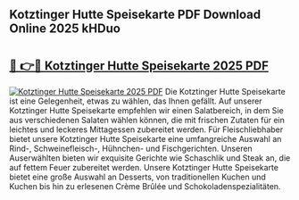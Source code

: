 ## Kotztinger Hutte Speisekarte PDF Download Online 2025 kHDuo

# <h2><a href="http://gcaoeh8.nevu.top/?p=Kotztinger+Hutte+Speisekarte">🔗 👉🔴 Kotztinger Hutte Speisekarte 2025 PDF</a></h2>

[![Kotztinger Hutte Speisekarte 2025 PDF](https://i.imgur.com/dBaPXMq.png)](http://gcaoeh8.nevu.top/?p=Kotztinger+Hutte+Speisekarte)
Die Kotztinger Hutte Speisekarte ist eine Gelegenheit, etwas zu wählen, das Ihnen gefällt. Auf unserer Kotztinger Hutte Speisekarte empfehlen wir einen Salatbereich, in dem Sie aus verschiedenen Salaten wählen können, die mit frischen Zutaten für ein leichtes und leckeres Mittagessen zubereitet werden. Für Fleischliebhaber bietet unsere Kotztinger Hutte Speisekarte eine umfangreiche Auswahl an Rind-, Schweinefleisch-, Hühnchen- und Fischgerichten. Unseren Auserwählten bieten wir exquisite Gerichte wie Schaschlik und Steak an, die auf fettem Feuer zubereitet werden. Unsere Kotztinger Hutte Speisekarte bietet eine große Auswahl an Desserts, von traditionellen Kuchen und Kuchen bis hin zu erlesenen Crème Brûlée und Schokoladenspezialitäten.
